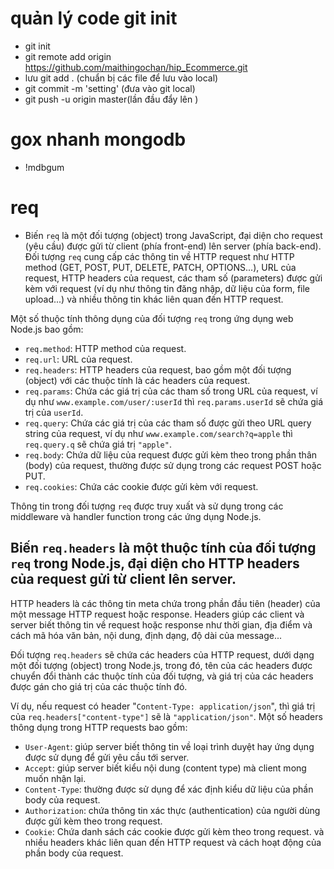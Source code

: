 # quản lý code git init
- git init
- git remote add origin https://github.com/maithingochan/hip_Ecommerce.git
- lưu git add . (chuẩn bị các file để lưu vào local)
-  git commit -m 'setting' (đưa vào git local)
- git push -u  origin master(lần đầu đẩy lên )

# gox nhanh mongodb
- !mdbgum

# req
- Biến `req` là một đối tượng (object) trong JavaScript, đại diện cho request (yêu cầu) được gửi từ client (phía front-end) lên server (phía back-end). Đối tượng `req` cung cấp các thông tin về HTTP request như HTTP method (GET, POST, PUT, DELETE, PATCH, OPTIONS...), URL của request, HTTP headers của request, các tham số (parameters) được gửi kèm với request (ví dụ như thông tin đăng nhập, dữ liệu của form, file upload...) và nhiều thông tin khác liên quan đến HTTP request.


Một số thuộc tính thông dụng của đối tượng `req` trong ứng dụng web Node.js bao gồm:


- `req.method`: HTTP method của request.
- `req.url`: URL của request.
- `req.headers`: HTTP headers của request, bao gồm một đối tượng (object) với các thuộc tính là các headers của request.
- `req.params`: Chứa các giá trị của các tham số trong URL của request, ví dụ như `www.example.com/user/:userId` thì `req.params.userId` sẽ chứa giá trị của `userId`.
- `req.query`: Chứa các giá trị của các tham số được gửi theo URL query string của request, ví dụ như `www.example.com/search?q=apple` thì `req.query.q` sẽ chứa giá trị `"apple"`.
- `req.body`: Chứa dữ liệu của request được gửi kèm theo trong phần thân (body) của request, thường được sử dụng trong các request POST hoặc PUT.
- `req.cookies`: Chứa các cookie được gửi kèm với request.


Thông tin trong đối tượng `req` được truy xuất và sử dụng trong các middleware và handler function trong các ứng dụng Node.js.



## Biến `req.headers` là một thuộc tính của đối tượng `req` trong Node.js, đại diện cho HTTP headers của request gửi từ client lên server.


HTTP headers là các thông tin meta chứa trong phần đầu tiên (header) của một message HTTP request hoặc response. Headers giúp các client và server biết thông tin về request hoặc response như thời gian, địa điểm và cách mã hóa văn bản, nội dung, định dạng, độ dài của message...


Đối tượng `req.headers` sẽ chứa các headers của HTTP request, dưới dạng một đối tượng (object) trong Node.js, trong đó, tên của các headers được chuyển đổi thành các thuộc tính của đối tượng, và giá trị của các headers được gán cho giá trị của các thuộc tính đó.


Ví dụ, nếu request có header "`Content-Type: application/json`", thì giá trị của `req.headers["content-type"]` sẽ là `"application/json"`. Một số headers thông dụng trong HTTP requests bao gồm:


- `User-Agent`: giúp server biết thông tin về loại trình duyệt hay ứng dụng được sử dụng để gửi yêu cầu tới server.
- `Accept`: giúp server biết kiểu nội dung (content type) mà client mong muốn nhận lại.
- `Content-Type`: thường được sử dụng để xác định kiểu dữ liệu của phần body của request.
- `Authorization`: chứa thông tin xác thực (authentication) của người dùng được gửi kèm theo trong request.
- `Cookie`: Chứa danh sách các cookie được gửi kèm theo trong request.
và nhiều headers khác liên quan đến HTTP request và cách hoạt động của phần body của request.
